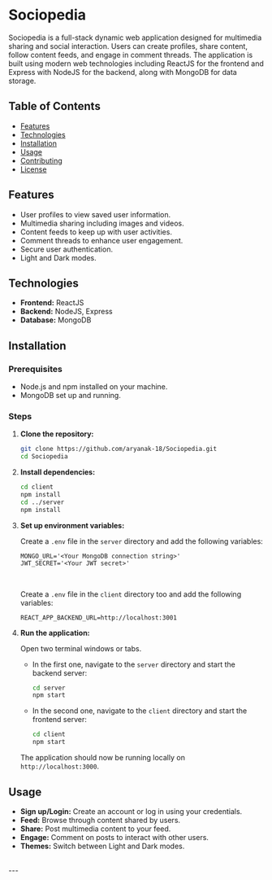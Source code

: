 # Sociopedia

Sociopedia is a full-stack dynamic web application designed for multimedia sharing and social interaction. Users can create profiles, share content, follow content feeds, and engage in comment threads. The application is built using modern web technologies including ReactJS for the frontend and Express with NodeJS for the backend, along with MongoDB for data storage.

## Table of Contents

- [Features](#features)
- [Technologies](#technologies)
- [Installation](#installation)
- [Usage](#usage)
- [Contributing](#contributing)
- [License](#license)

## Features

- User profiles to view saved user information.
- Multimedia sharing including images and videos.
- Content feeds to keep up with user activities.
- Comment threads to enhance user engagement.
- Secure user authentication.
- Light and Dark modes.

## Technologies

- **Frontend:** ReactJS
- **Backend:** NodeJS, Express
- **Database:** MongoDB

## Installation

### Prerequisites

- Node.js and npm installed on your machine.
- MongoDB set up and running.

### Steps

1. **Clone the repository:**
   ```bash
   git clone https://github.com/aryanak-18/Sociopedia.git
   cd Sociopedia
   ```

2. **Install dependencies:**
   ```bash
   cd client
   npm install
   cd ../server
   npm install
   ```

3. **Set up environment variables:**

   Create a `.env` file in the `server` directory and add the following variables:
   ```plaintext
   MONGO_URL='<Your MongoDB connection string>'
   JWT_SECRET='<Your JWT secret>'
   ```
   <br/>
   
   Create a `.env` file in the `client` directory too and add the following variables:
   ```plaintext
   REACT_APP_BACKEND_URL=http://localhost:3001
   ```

4. **Run the application:**

   Open two terminal windows or tabs.

   - In the first one, navigate to the `server` directory and start the backend server:
     ```bash
     cd server
     npm start
     ```

   - In the second one, navigate to the `client` directory and start the frontend server:
     ```bash
     cd client
     npm start
     ```

   The application should now be running locally on `http://localhost:3000`.

## Usage

- **Sign up/Login:** Create an account or log in using your credentials.
- **Feed:** Browse through content shared by users.
- **Share:** Post multimedia content to your feed.
- **Engage:** Comment on posts to interact with other users.
- **Themes:** Switch between Light and Dark modes.
<br/>
---


